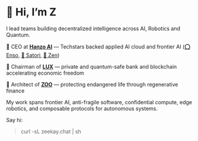 # 👋 Hi, I’m Z

I lead teams building decentralized intelligence across AI, Robotics and Quantum.

🥷 CEO at [**Hanzo AI**](https://hanzo.ai) — Techstars backed applied AI cloud and frontier AI ([⭕ Enso](https://github.com/hanzoai/enso), [🎥 Satori](https://github.com/hanzoai/satori), [🪷 Zen](https://github.com/hanzoai/zen))

🔻 Chairman of [**LUX**](https://github.com/luxfi) — private and quantum-safe bank and blockchain accelerating economic freedom

🧬 Architect of [**ZOO**](https://github.com/zooai) — protecting endangered life through regenerative finance

My work spans frontier AI, anti-fragile software, confidential compute, edge robotics, and composable protocols for autonomous systems.

Say hi:

> curl -sL zeekay.chat | sh
